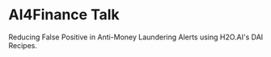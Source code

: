 # AI4Finance Talk

Reducing False Positive in Anti-Money Laundering Alerts using H2O.AI's DAI Recipes. 

